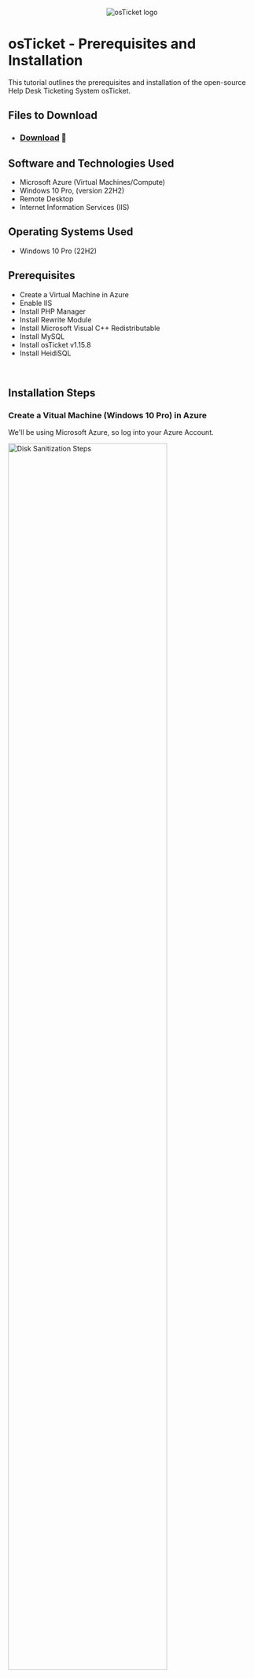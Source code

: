 <p align="center">
<img src="https://i.imgur.com/Clzj7Xs.png" alt="osTicket logo"/>
</p>

<h1>osTicket - Prerequisites and Installation</h1>
This tutorial outlines the prerequisites and installation of the open-source Help Desk Ticketing System osTicket.<br />

<h2>Files to Download</h2>

- ### [Download](https://drive.google.com/drive/u/2/folders/1APMfNyfNzcxZC6EzdaNfdZsUwxWYChf6) 📁
  
<h2>Software and Technologies Used</h2>

- Microsoft Azure (Virtual Machines/Compute)
- Windows 10 Pro, (version 22H2)
- Remote Desktop
- Internet Information Services (IIS)

<h2>Operating Systems Used </h2>

- Windows 10 Pro </b> (22H2)

<h2>Prerequisites</h2>

- Create a Virtual Machine in Azure
- Enable IIS
- Install PHP Manager
- Install Rewrite Module
- Install Microsoft Visual C++ Redistributable
- Install MySQL
- Install osTicket v1.15.8
- Install HeidiSQL
<br />
<h2>Installation Steps</h2>

<h3>Create a Vitual Machine (Windows 10 Pro) in Azure</h3>
<p>
  We'll be using Microsoft Azure, so log into your Azure Account.
</p>
<p>
  <img src="https://i.imgur.com/KS5Ad2k.png" height="80%" width="80%" alt="Disk Sanitization Steps"/>
</p>
<p>
Create the Resource Group
</p>
<p>
<img src="https://i.imgur.com/jfmsee6.png" height="80%" width="80%" alt="Disk Sanitization Steps"/>
</p>
<p>
Create an Azure Windows 10 Virtual Machine (VM), typically with 4 vCPUs Virtual CPUs,
  
  For the username and password, it can be anything as we'll be using this info to log into the VM with Remote Desktop on our main computer.
</p>
<br />

<p>
<img src="https://i.imgur.com/r5BZvef.png" height="80%" width="80%" alt="Disk Sanitization Steps"/>
</p>

<p>
After creating, log into the Azure VM with the Remote Desktop app on your PC,
</p>
<br />

<p>
<img src="https://i.imgur.com/R9TZyBT.png" height="80%" width="80%" alt="Disk Sanitization Steps"/>
</p>
<p>
Now from within the VM (osticket-vm), download the osTicket-Installation-Files.zip and unzip or extract it onto your desktop. The folder should be called “osTicket-Installation-Files”.
  
- We will use the files in this folder to install osTicket and some of the Dependencies it needs to run.

Download link: https://drive.google.com/uc?export=download&id=1b3RBkXTLNGXbibeMuAynkfzdBC1NnqaD 
</p>
<br />

<p>
<img src="https://i.imgur.com/26QLMMD.png" height="80%" width="80%" alt="Disk Sanitization Steps"/>
</p>
<br />

<h3>Enable IIS (Internet Information Services)</h3>
<p>
Next, we are going to install / Enable IIS (Internet Information Services), a Web Server that will serve osTicket in Windows 10 WITH CGI.

Once clicked, find the "Internet Information Services" expand it and then expand the "World Wide Web" tab. Afterward, expand the application Developer tab. Finally check the "CGI" button & press Ok. You will need CGI to download the PHP Manager. 

The PHP manager is a back-end web programming language that allows osTicket to run off a web browser.

Go to your Search Bar -> Type "Control Panel" -> Click "Programs" -> "Turn Windows features on or off" -> Scroll down to "Internet Information Services (IIS)"

-> "World Wide Web Services" -> "Application Development Features" -> [X] "CGI"
</p>
<br />

<p>
<img src="https://i.imgur.com/JWhTHzv.png" height="80%" width="80%" alt="Disk Sanitization Steps"/>
</p>
<br />

<h3>Install PHP Manager</h3>
<p>
Next, From the “osTicket-Installation-Files” folder, install PHP Manager for IIS 
(PHPManagerForIIS_V1.5.0.msi)
</p>
<p>
<img src="https://i.imgur.com/zfPLpZC.png" width="80%" alt="Disk Sanitization Steps"/>
</p>
<br />

<h3>Install Rewrite Module</h3>
<p>
Next, From the “osTicket-Installation-Files” folder install the Rewrite Module 
(rewrite_amd64_en-US.msi) 
</p>
<p>
<img src="https://i.imgur.com/Sdj6eJR.png" width="80%" alt="Disk Sanitization Steps"/>
</p>
<br />

<h3>Create DIRECTORY C:\PHP</h3>
<p>
Open File Explorer, type, "C:\" in the search bar, Right-click and create a new folder called, "PHP".

  From the “osTicket-Installation-Files” folder, unzip PHP 7.3.8 
(php-7.3.8-nts-Win32-VC15-x86.zip) into the “C:\PHP” folder.
</p>
<p>
<img src="https://i.imgur.com/DSdpGPO.png" width="80%" alt="Disk Sanitization Steps"/>
<img src="https://i.imgur.com/kV7y6yf.png" width="80%" alt="Disk Sanitization Steps"/>
<img src="https://i.imgur.com/UcB7eYS.png" width="80%" alt="Disk Sanitization Steps"/>
</p>
<br />

<h3>Download Microsoft Visual C++ Redistributable</h3>
<p>
From the “osTicket-Installation-Files” folder, install VC_redist.x86.exe. 
</p>
<p>
<img src="https://i.imgur.com/y5ObvUJ.png" width="80%" alt="Disk Sanitization Steps"/>
</p>
<br />

<h3>Download MySQL</h3>
<p>
From the “osTicket-Installation-Files” folder, install MySQL 5.5.62 
(mysql-5.5.62-win32.msi) – 
</p>
<p>
<img src="https://i.imgur.com/qXF0LED.png" width="80%" alt="Disk Sanitization Steps"/>
</p>
<p>
Typical Setup -> - - - - 
Launch Configuration Wizard (after install) -> 
Standard Configuration -> 
Username: root,
Password: root
  
  (This will be the Database that osTicket will use to store all our Data in)
</p>
<br />
<p>
<img src="https://i.imgur.com/Rmnpouh.png" width="80%" alt="Disk Sanitization Steps"/>
</p>
<br />

<h3>Open IIS as an Admin </h3>
<p>
Register PHP from within IIS, click “Register new PHP version” (PHP Manager -> C:\PHP\php-cgi.exe)

  (Here, we are making the Web Server aware of the existence of PHP on the Computer and telling it where it is)
</p>
<p>
<img src="https://i.imgur.com/X2MBRnb.png" width="80%" alt="Disk Sanitization Steps"/>
<img src="https://i.imgur.com/q1sCY8g.png" width="80%" alt="Disk Sanitization Steps"/>
<img src="https://i.imgur.com/dD6zauu.png" width="80%" alt="Disk Sanitization Steps"/>
</p>
<p>
Reload IIS (Open IIS, Stop and Start the server) (on the Right, click Stop, then Start)
</p>
<p>
<img src="https://i.imgur.com/HBH6sme.png" width="80%" alt="Disk Sanitization Steps"/>
</p>
<br />

<h3>Install osTicket v1.15.8</h3>
<p>
From the “osTicket-Installation-Files” folder, unzip “osTicket-v1.15.8.zip” 
</p>
<p>
<img src="https://i.imgur.com/FpB0ug9.png" width="80%" alt="Disk Sanitization Steps"/>
<img src="https://i.imgur.com/9x3WfmM.png" width="80%" alt="Disk Sanitization Steps"/>
</p>
<p>
Now copy the “upload” folder into “c:\inetpub\wwwroot” - 
 
  Within “c:\inetpub\wwwroot”, Rename “upload” to “osTicket”
</p>
<p>
<img src="https://i.imgur.com/woPRquw.png" width="80%" alt="Disk Sanitization Steps"/>
<img src="https://i.imgur.com/Q2cIiaS.png" width="80%" alt="Disk Sanitization Steps"/>
</p>
<p>
Reload IIS (Open IIS, Stop and Start the server) – Do it Again
  
  Here we are going to load the osTicket site.
  Go to sites -> Default -> osTicket - 
  On the right, click “Browse *:80”
</p>
<p>
<img src="https://i.imgur.com/tXlBKY8.png" width="80%" alt="Disk Sanitization Steps"/>
</p>
<p>
Note that some extensions are not enabled - 
  
  - Go back to IIS, sites -> Default -> osTicket
  
  - Double-click PHP Manager 
  
  - Click “Enable or disable an extension” - 
  
    - Enable: php_imap.dll - 
  
    - Enable: php_intl.dll 
  
    - Enable: php_opcache.dll 
</p>
<P>
  <img src="https://i.imgur.com/qKG1BzZ.png" width="80%" alt="Disk Sanitization Steps"/>
</P>
<p>
Refresh the osTicket site in your browser, observe the changes
</p>
<p>
  <img src="https://i.imgur.com/nv3yXOl.png" width="80%" alt="Disk Sanitization Steps"/>
</p>
<br />

<h3>Rename: ost-config.php </h3>
<p>
  From: C:\inetpub\wwwroot\osTicket\include\ost-sampleconfig.php - 
  
  To: C:\inetpub\wwwroot\osTicket\include\ost-config.php
</p>
<p>
  <img src="https://i.imgur.com/pftCwMM.png" width="80%" alt="Disk Sanitization Steps"/>
</p>
<br />
<h3>Assign Permissions: ost-config.php</h3>
<p>
  Right click to Properties, Security, Advanced,
  
  Disable inheritance -> Remove All – 
</p>
<P>
  <img src="https://i.imgur.com/jKFFIYe.png" width="80%" alt="Disk Sanitization Steps"/>
</P>
<p>
  Next, we’ll add New Permissions, go to add permissions, select a principle, type Everyone 
  
  New Permissions -> Everyone -> All 
  
  (In this lab, we’ll give everyone access to it, just so the Lab can work through the ticket activities)
  
  Then check Full Control
</p>
<p>
  <img src="https://i.imgur.com/ixam2Kx.png" width="80%" alt="Disk Sanitization Steps"/>
  <img src="https://i.imgur.com/vob0Fgn.png" width="80%" alt="Disk Sanitization Steps"/>
</p>
<p>
  Click Apply & OK

 Now osTicket has full control over the configuration file.  
</p>
<br />

<h3>Continue Setting up osTicket in the browser (click Continue)</h3>
<p>
  - Name Helpdesk
  
  - Default email (receives email from customers)
</p>
<p>
  <img src="https://i.imgur.com/Z72pBYq.png" width="80%" alt="Disk Sanitization Steps"/>
</p>
<p>
  Before we continue, since we created the Database Application, we now need to log into that Database and create another database specific to osTicket so we can provide the Database Credentials.
</p>
<br />

<h3>Download and Install HeidiSQL</h3>
<P>
  From the “osTicket-Installation-Files” folder, install HeidiSQL.
  
  - Open Heidi SQL 
  
  - Create a new session, root/root 
  
  - Connect to the session 
</P>
<p>
  <img src="https://i.imgur.com/Qdh8xTk.png" width="80%" alt="Disk Sanitization Steps"/>
  <img src="https://i.imgur.com/m9c2BJN.png" width="80%" alt="Disk Sanitization Steps"/>
</p>
<p>
  - Create a database called “osTicket”
</p>
<p>
  <img src="https://i.imgur.com/nwjLRWL.png" width="80%" alt="Disk Sanitization Steps"/>
  <img src="https://i.imgur.com/GIYr758.png" width="80%" alt="Disk Sanitization Steps"/>
</p>
<p>
  Continue Setting up osTicket in the browser 
  - MySQL Database: osTicket 
  
  - MySQL Username: root 
  
  - MySQL Password: root 
  
  - Click “Install Now!”
</p>
<p>
  <img src="https://i.imgur.com/LJnNroz.png" width="80%" alt="Disk Sanitization Steps"/>
</p>
<p>
  Congratulations, hopefully it is installed with no errors! 
</p>
<p>
  <img src="https://i.imgur.com/Ff3Xmfp.png" width="80%" alt="Disk Sanitization Steps"/>
</p>
<p>
  Here are all the tables of the tables that were created on our osTicket Database, osTicket we use this on the backend to help store our data.
</p>
<p>
  <img src="https://i.imgur.com/XOT6s55.png" width="80%" alt="Disk Sanitization Steps"/>
</p>
<br />

<h3>Browse your Help Desk Login Page</h3>
<p>
  Now you could Browse to the Help Desk Login Page: http://localhost/osTicket/scp/login.php
</p>
<p>
 <img src="https://i.imgur.com/hxRFMne.png" width="80%" alt="Disk Sanitization Steps"/> 
  <img src="https://i.imgur.com/VV9EkWU.png" width="80%" alt="Disk Sanitization Steps"/> 
</p>
<br />

<h3>For End-Users, here is the osTicket URL</h3>
<p>
  
  - http://localhost/osTicket/
</p>

